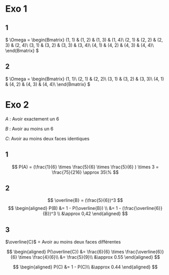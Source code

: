 # Exo 1

## 1

$
\Omega = \begin{Bmatrix}
(1, 1) & (1, 2) & (1, 3) & (1, 4)\\
(2, 1) & (2, 2) & (2, 3) & (2, 4)\\
(3, 1) & (3, 2) & (3, 3) & (3, 4)\\
(4, 1) & (4, 2) & (4, 3) & (4, 4)\\
\end{Bmatrix}
$


## 2

$
\Omega = \begin{Bmatrix}
(1, 1)\\
(2, 1) & (2, 2)\\
(3, 1) & (3, 2) & (3, 3)\\
(4, 1) & (4, 2) & (4, 3) & (4, 4)\\
\end{Bmatrix}
$


# Exo 2

$A$ : Avoir exactement un 6

$B$ : Avoir au moins un 6

$C$: Avoir au moins deux faces identiques


## 1

$$
P(A) = (\frac{1}{6} \times \frac{5}{6} \times \frac{5}{6} ) \times 3 = \frac{75}{216} \approx 35\%
$$


## 2

$$
\overline{B} = (\frac{5}{6})^3
$$
$$
\begin{aligned}
P(B) &= 1 - P(\overline{B}) \\
&= 1 - (\frac{\overline{6}}{B})^3 \\
&\approx 0,42
\end{aligned}
$$


## 3

$\overline{C}$ = Avoir au moins deux faces différentes

$$
\begin{aligned}
P(\overline{C}) &= \frac{6}{6} \times \frac{\overline{6}}{6} \times \frac{4}{6}\\
&= \frac{5}{9}\\
&\approx 0.55
\end{aligned}
$$

$$
\begin{aligned}
P(C) &= 1 - P(C)\\
&\approx 0.44
\end{aligned}
$$
